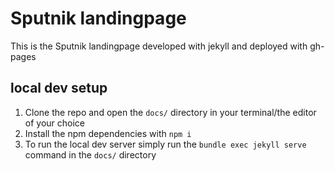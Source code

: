 # Sputnik landingpage

This is the Sputnik landingpage developed with jekyll and deployed with gh-pages

## local dev setup

1. Clone the repo and open the `docs/` directory in your terminal/the editor of your choice
2. Install the npm dependencies with `npm i`
3. To run the local dev server simply run the `bundle exec jekyll serve` command in the `docs/` directory

